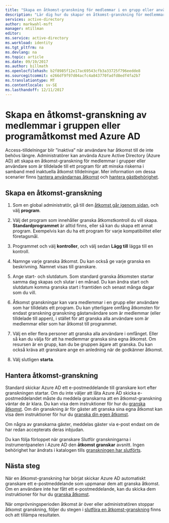 ```yaml
---
title: "Skapa en åtkomst-granskning för medlemmar i en grupp eller användare med åtkomst till ett program med Azure AD | Microsoft Docs"
description: "Lär dig hur du skapar en åtkomst-granskning för medlemmar i en grupp eller användare med åtkomst till ett program."
services: active-directory
author: markwahl-msft
manager: mtillman
editor: 
ms.service: active-directory
ms.workload: identity
ms.tgt_pltfrm: na
ms.devlang: na
ms.topic: article
ms.date: 09/19/2017
ms.author: billmath
ms.openlocfilehash: b2f8985f12e17ac69543cfb3a33725f796eedde8
ms.sourcegitcommit: e266df9f97d04acfc4a843770fadfd8edf4fa2b7
ms.translationtype: MT
ms.contentlocale: sv-SE
ms.lasthandoff: 12/11/2017
---
```

# <a name="create-an-access-review-of-group-members-or-application-access-with-azure-ad"></a>Skapa en åtkomst-granskning av medlemmar i gruppen eller programåtkomst med Azure AD

Access-tilldelningar blir ”inaktiva” när användare har åtkomst till de inte behövs längre. Administratörer kan använda Azure Active Directory (Azure AD) att skapa en åtkomst-granskning för medlemmar i grupper eller användare som är tilldelade till ett program för att minska riskerna i samband med inaktuella åtkomst tilldelningar. Mer information om dessa scenarier finns [hantera användarnas åtkomst](active-directory-azure-ad-controls-manage-user-access-with-access-reviews.md) och [hantera gästbehörighet](active-directory-azure-ad-controls-manage-guest-access-with-access-reviews.md). 

## <a name="create-an-access-review"></a>Skapa en åtkomst-granskning

1. Som en global administratör, gå till den [åtkomst går igenom sidan](https://portal.azure.com/#blade/Microsoft_AAD_ERM/DashboardBlade/), och välj **program**.

2. Välj det program som innehåller granska åtkomstkontroll du vill skapa. **Standardprogrammet** är alltid finns, eller så kan du skapa ett annat program. Exempelvis kan du ha ett program för varje kompatibilitet eller företagsmål.

3. Programmet och välj **kontroller**, och välj sedan **Lägg till** lägga till en kontroll.

4. Namnge varje granska åtkomst. Du kan också ge varje granska en beskrivning. Namnet visas till granskare.

5. Ange start- och slutdatum. Som standard granska åtkomsten startar samma dag skapas och slutar i en månad. Du kan ändra start och slutdatum komma granska start i framtiden och senast många dagar som du vill.

6. Åtkomst granskningar kan vara medlemmar i en grupp eller användare som har tilldelats ett program. Du kan ytterligare omfång åtkomsten för endast granskning granskning gästanvändare som är medlemmar (eller tilldelade till appen), i stället för att granska alla användare som är medlemmar eller som har åtkomst till programmet.

7. Välj en eller flera personer att granska alla användare i omfånget. Eller så kan du välja för att ha medlemmar granska sina egna åtkomst. Om resursen är en grupp, kan du be gruppen ägare att granska. Du kan också kräva att granskare ange en anledning när de godkänner åtkomst.

8. Välj slutligen **starta**.


## <a name="manage-the-access-review"></a>Hantera åtkomst-granskning

Standard skickar Azure AD ett e-postmeddelande till granskare kort efter granskningen startar. Om du inte väljer att låta Azure AD skicka e-postmeddelandet måste du meddela granskarna att en åtkomst-granskning väntar de är klara. Du kan visa dem instruktioner för hur du [granska åtkomst](active-directory-azure-ad-controls-perform-access-review.md). Om din granskning är för gäster att granska sina egna åtkomst kan visa dem instruktioner för hur du [granska din egen åtkomst](active-directory-azure-ad-controls-perform-access-review.md).

Om några av granskarna gäster, meddelas gäster via e-post endast om de har redan accepterats deras inbjudan.


Du kan följa förloppet när granskare Slutför granskningarna i instrumentpanelen i Azure AD den **åtkomst granskar** avsnitt. Ingen behörighet har ändrats i katalogen tills [granskningen har slutförts](active-directory-azure-ad-controls-complete-access-review.md).

## <a name="next-steps"></a>Nästa steg

När en åtkomst-granskning har börjat skickar Azure AD automatiskt granskare ett e-postmeddelande som uppmanar dem att granska åtkomst. Om en användare inte har fått ett e-postmeddelande, kan du skicka dem instruktioner för hur du [granska åtkomst](active-directory-azure-ad-controls-perform-access-review.md). 

När omprövningsperioden åtkomst är över eller administratören stoppar åtkomst granskning, följer du stegen i [slutföra en åtkomst-granskning](active-directory-azure-ad-controls-complete-access-review.md) finns och att tillämpa resultaten.


